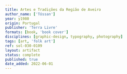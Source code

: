 ```yaml
---
title: Artes e Tradições da Região de Aveiro
author_name: ['Tóssan']
year: y1980
origin: Portugal
publisher: 'Terra Livre'
formats: [book, 'book cover']
disciplines: [graphic-design, typography, photography]
tags: [art, 'folk art']
ref: sol-030-0109
layout: artifact
status: complete
published: true
date_added: 2022-06-01
---
```

